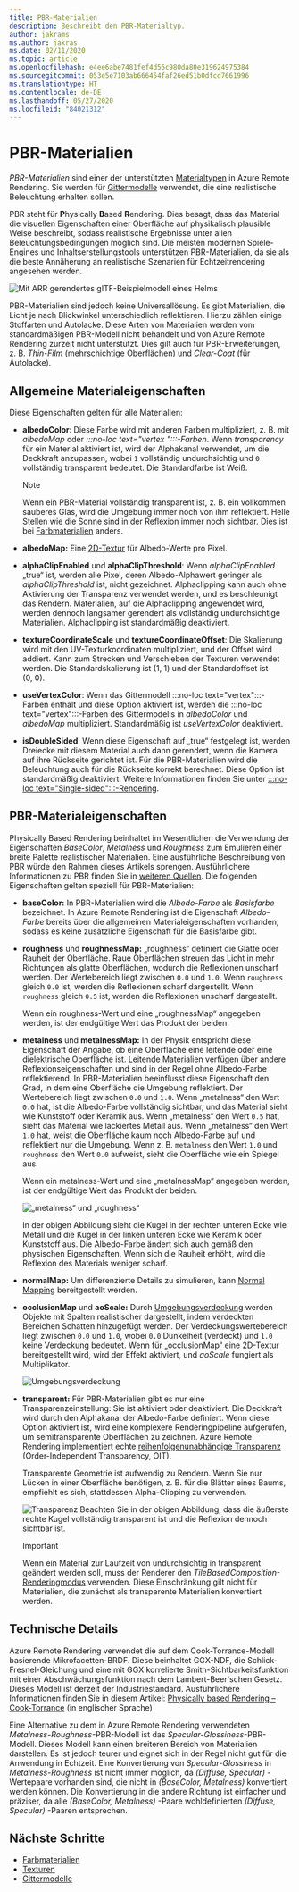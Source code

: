 ```yaml
---
title: PBR-Materialien
description: Beschreibt den PBR-Materialtyp.
author: jakrams
ms.author: jakras
ms.date: 02/11/2020
ms.topic: article
ms.openlocfilehash: e4ee6abe7481fef4d56c980da80e319624975384
ms.sourcegitcommit: 053e5e7103ab666454faf26ed51b0dfcd7661996
ms.translationtype: HT
ms.contentlocale: de-DE
ms.lasthandoff: 05/27/2020
ms.locfileid: "84021312"
---
```

# <a name="pbr-materials"></a>PBR-Materialien

*PBR-Materialien* sind einer der unterstützten [Materialtypen](../../concepts/materials.md) in Azure Remote Rendering. Sie werden für [Gittermodelle](../../concepts/meshes.md) verwendet, die eine realistische Beleuchtung erhalten sollen.

PBR steht für **P**hysically **B**ased **R**endering. Dies besagt, dass das Material die visuellen Eigenschaften einer Oberfläche auf physikalisch plausible Weise beschreibt, sodass realistische Ergebnisse unter allen Beleuchtungsbedingungen möglich sind. Die meisten modernen Spiele-Engines und Inhaltserstellungstools unterstützen PBR-Materialien, da sie als die beste Annäherung an realistische Szenarien für Echtzeitrendering angesehen werden.

![Mit ARR gerendertes gITF-Beispielmodell eines Helms](media/helmet.png)

PBR-Materialien sind jedoch keine Universallösung. Es gibt Materialien, die Licht je nach Blickwinkel unterschiedlich reflektieren. Hierzu zählen einige Stoffarten und Autolacke. Diese Arten von Materialien werden vom standardmäßigen PBR-Modell nicht behandelt und von Azure Remote Rendering zurzeit nicht unterstützt. Dies gilt auch für PBR-Erweiterungen, z. B. *Thin-Film* (mehrschichtige Oberflächen) und *Clear-Coat* (für Autolacke).

## <a name="common-material-properties"></a>Allgemeine Materialeigenschaften

Diese Eigenschaften gelten für alle Materialien:

* **albedoColor**: Diese Farbe wird mit anderen Farben multipliziert, z. B. mit *albedoMap* oder *:::no-loc text="vertex ":::-Farben*. Wenn *transparency* für ein Material aktiviert ist, wird der Alphakanal verwendet, um die Deckkraft anzupassen, wobei `1` vollständig undurchsichtig und `0` vollständig transparent bedeutet. Die Standardfarbe ist Weiß.

  > [!NOTE]
  > Wenn ein PBR-Material vollständig transparent ist, z. B. ein vollkommen sauberes Glas, wird die Umgebung immer noch von ihm reflektiert. Helle Stellen wie die Sonne sind in der Reflexion immer noch sichtbar. Dies ist bei [Farbmaterialien](color-materials.md) anders.

* **albedoMap:** Eine [2D-Textur](../../concepts/textures.md) für Albedo-Werte pro Pixel.

* **alphaClipEnabled** und **alphaClipThreshold**: Wenn *alphaClipEnabled* „true“ ist, werden alle Pixel, deren Albedo-Alphawert geringer als *alphaClipThreshold* ist, nicht gezeichnet. Alphaclipping kann auch ohne Aktivierung der Transparenz verwendet werden, und es beschleunigt das Rendern. Materialien, auf die Alphaclipping angewendet wird, werden dennoch langsamer gerendert als vollständig undurchsichtige Materialien. Alphaclipping ist standardmäßig deaktiviert.

* **textureCoordinateScale** und **textureCoordinateOffset**: Die Skalierung wird mit den UV-Texturkoordinaten multipliziert, und der Offset wird addiert. Kann zum Strecken und Verschieben der Texturen verwendet werden. Die Standardskalierung ist (1, 1) und der Standardoffset ist (0, 0).

* **useVertexColor**: Wenn das Gittermodell :::no-loc text="vertex":::-Farben enthält und diese Option aktiviert ist, werden die :::no-loc text="vertex":::-Farben des Gittermodells in *albedoColor* und *albedoMap* multipliziert. Standardmäßig ist *useVertexColor* deaktiviert.

* **isDoubleSided**: Wenn diese Eigenschaft auf „true“ festgelegt ist, werden Dreiecke mit diesem Material auch dann gerendert, wenn die Kamera auf ihre Rückseite gerichtet ist. Für die PBR-Materialien wird die Beleuchtung auch für die Rückseite korrekt berechnet. Diese Option ist standardmäßig deaktiviert. Weitere Informationen finden Sie unter [:::no-loc text="Single-sided":::-Rendering](single-sided-rendering.md).

## <a name="pbr-material-properties"></a>PBR-Materialeigenschaften

Physically Based Rendering beinhaltet im Wesentlichen die Verwendung der Eigenschaften *BaseColor*, *Metalness* und *Roughness* zum Emulieren einer breite Palette realistischer Materialien. Eine ausführliche Beschreibung von PBR würde den Rahmen dieses Artikels sprengen. Ausführlichere Informationen zu PBR finden Sie in [weiteren Quellen](http://www.pbr-book.org). Die folgenden Eigenschaften gelten speziell für PBR-Materialien:

* **baseColor:** In PBR-Materialien wird die *Albedo-Farbe* als *Basisfarbe* bezeichnet. In Azure Remote Rendering ist die Eigenschaft *Albedo-Farbe* bereits über die allgemeinen Materialeigenschaften vorhanden, sodass es keine zusätzliche Eigenschaft für die Basisfarbe gibt.

* **roughness** und **roughnessMap:** „roughness“ definiert die Glätte oder Rauheit der Oberfläche. Raue Oberflächen streuen das Licht in mehr Richtungen als glatte Oberflächen, wodurch die Reflexionen unscharf werden. Der Wertebereich liegt zwischen `0.0` und `1.0`. Wenn `roughness` gleich `0.0` ist, werden die Reflexionen scharf dargestellt. Wenn `roughness` gleich `0.5` ist, werden die Reflexionen unscharf dargestellt.

  Wenn ein roughness-Wert und eine „roughnessMap“ angegeben werden, ist der endgültige Wert das Produkt der beiden.

* **metalness** und **metalnessMap:** In der Physik entspricht diese Eigenschaft der Angabe, ob eine Oberfläche eine leitende oder eine dielektrische Oberfläche ist. Leitende Materialien verfügen über andere Reflexionseigenschaften und sind in der Regel ohne Albedo-Farbe reflektierend. In PBR-Materialien beeinflusst diese Eigenschaft den Grad, in dem eine Oberfläche die Umgebung reflektiert. Der Wertebereich liegt zwischen `0.0` und `1.0`. Wenn „metalness“ den Wert `0.0` hat, ist die Albedo-Farbe vollständig sichtbar, und das Material sieht wie Kunststoff oder Keramik aus. Wenn „metalness“ den Wert `0.5` hat, sieht das Material wie lackiertes Metall aus. Wenn „metalness“ den Wert `1.0` hat, weist die Oberfläche kaum noch Albedo-Farbe auf und reflektiert nur die Umgebung. Wenn z. B. `metalness` den Wert `1.0` und `roughness` den Wert `0.0` aufweist, sieht die Oberfläche wie ein Spiegel aus.

  Wenn ein metalness-Wert und eine „metalnessMap“ angegeben werden, ist der endgültige Wert das Produkt der beiden.

  ![„metalness“ und „roughness“](./media/metalness-roughness.png)

  In der obigen Abbildung sieht die Kugel in der rechten unteren Ecke wie Metall und die Kugel in der linken unteren Ecke wie Keramik oder Kunststoff aus. Die Albedo-Farbe ändert sich auch gemäß den physischen Eigenschaften. Wenn sich die Rauheit erhöht, wird die Reflexion des Materials weniger scharf.

* **normalMap:** Um differenzierte Details zu simulieren, kann [Normal Mapping](https://en.wikipedia.org/wiki/Normal_mapping) bereitgestellt werden.

* **occlusionMap** und **aoScale:** Durch [Umgebungsverdeckung](https://en.wikipedia.org/wiki/Ambient_occlusion) werden Objekte mit Spalten realistischer dargestellt, indem verdeckten Bereichen Schatten hinzugefügt werden. Der Verdeckungswertebereich liegt zwischen `0.0` und `1.0`, wobei `0.0` Dunkelheit (verdeckt) und `1.0` keine Verdeckung bedeutet. Wenn für „occlusionMap“ eine 2D-Textur bereitgestellt wird, wird der Effekt aktiviert, und *aoScale* fungiert als Multiplikator.

  ![Umgebungsverdeckung](./media/boom-box-ao2.gif)

* **transparent:** Für PBR-Materialien gibt es nur eine Transparenzeinstellung: Sie ist aktiviert oder deaktiviert. Die Deckkraft wird durch den Alphakanal der Albedo-Farbe definiert. Wenn diese Option aktiviert ist, wird eine komplexere Renderingpipeline aufgerufen, um semitransparente Oberflächen zu zeichnen. Azure Remote Rendering implementiert echte [reihenfolgenunabhängige Transparenz](https://en.wikipedia.org/wiki/Order-independent_transparency) (Order-Independent Transparency, OIT).

  Transparente Geometrie ist aufwendig zu Rendern. Wenn Sie nur Lücken in einer Oberfläche benötigen, z. B. für die Blätter eines Baums, empfiehlt es sich, stattdessen Alpha-Clipping zu verwenden.

  ![Transparenz](./media/transparency.png) Beachten Sie in der obigen Abbildung, dass die äußerste rechte Kugel vollständig transparent ist und die Reflexion dennoch sichtbar ist.

  > [!IMPORTANT]
  > Wenn ein Material zur Laufzeit von undurchsichtig in transparent geändert werden soll, muss der Renderer den *TileBasedComposition*-[Renderingmodus](../../concepts/rendering-modes.md) verwenden. Diese Einschränkung gilt nicht für Materialien, die zunächst als transparente Materialien konvertiert werden.

## <a name="technical-details"></a>Technische Details

Azure Remote Rendering verwendet die auf dem Cook-Torrance-Modell basierende Mikrofacetten-BRDF. Diese beinhaltet GGX-NDF, die Schlick-Fresnel-Gleichung und eine mit GGX korrelierte Smith-Sichtbarkeitsfunktion mit einer Abschwächungsfunktion nach dem Lambert-Beer'schen Gesetz. Dieses Modell ist derzeit der Industriestandard. Ausführlichere Informationen finden Sie in diesem Artikel: [Physically based Rendering – Cook-Torrance](http://www.codinglabs.net/article_physically_based_rendering_cook_torrance.aspx) (in englischer Sprache)

 Eine Alternative zu dem in Azure Remote Rendering verwendeten *Metalness-Roughness*-PBR-Modell ist das *Specular-Glossiness*-PBR-Modell. Dieses Modell kann einen breiteren Bereich von Materialien darstellen. Es ist jedoch teurer und eignet sich in der Regel nicht gut für die Anwendung in Echtzeit.
Eine Konvertierung von *Specular-Glossiness* in *Metalness-Roughness* ist nicht immer möglich, da *(Diffuse, Specular)* -Wertepaare vorhanden sind, die nicht in *(BaseColor, Metalness)* konvertiert werden können. Die Konvertierung in die andere Richtung ist einfacher und präziser, da alle *(BaseColor, Metalness)* -Paare wohldefinierten *(Diffuse, Specular)* -Paaren entsprechen.

## <a name="next-steps"></a>Nächste Schritte

* [Farbmaterialien](color-materials.md)
* [Texturen](../../concepts/textures.md)
* [Gittermodelle](../../concepts/meshes.md)

